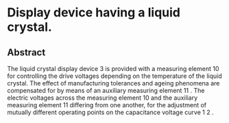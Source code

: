 # Display device having a liquid crystal.

## Abstract
The liquid crystal display device 3 is provided with a measuring element 10 for controlling the drive voltages depending on the temperature of the liquid crystal. The effect of manufacturing tolerances and ageing phenomena are compensated for by means of an auxiliary measuring element 11 . The electric voltages across the measuring element 10 and the auxiliary measuring element 11 differing from one another, for the adjustment of mutually different operating points on the capacitance voltage curve 1 2 .